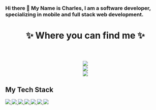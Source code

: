 ### Hi there 👋 My Name is Charles, I am a software developer, specializing in mobile and full stack web development.


<h1 align="center">
✨ Where you can find me ✨
  
  <p align="center">
  <br/>
  <a href="https://www.linkedin.com/in/charlesae/">
    <img src="https://img.shields.io/badge/LinkedIn-%230077B5.svg?&style=flat-square&logo=linkedin&logoColor=white">
  </a>


<br/>
  <a href="https://stackoverflow.com/users/4770528/charlesae">
    <img src="https://img.shields.io/badge/-Stackoverflow-FE7A16?style=for-the-badge&logo=stack-overflow&logoColor=white">
  </a>
  
  <br/>
  <a href="https://twitter.com/CharlesAE_Dev">
    <img src="https://img.shields.io/badge/Twitter-%231DA1F2.svg?style=for-the-badge&logo=Twitter&logoColor=white">  
  </a>
</p>
</h1>

## <strong>My Tech Stack</strong>

<a href="https://www.swift.org/">
<img src="https://img.shields.io/badge/swift-F54A2A?style=for-the-badge&logo=swift&logoColor=white"/>
</a>

<a href="https://www.tailwindcss.com/">
<img src="https://img.shields.io/badge/tailwindcss-%2338B2AC.svg?style=for-the-badge&logo=tailwind-css&logoColor=white"/>
</a>

<a href="https://nextjs.org/">
<img src="https://img.shields.io/badge/next.js-000000?style=for-the-badge&logo=nextdotjs&logoColor=white"/>
</a>

<a href="https://firebase.google.com/">
<img src="https://img.shields.io/badge/firebase-%23039BE5.svg?&style=for-the-badge&logo=firebase"/>
</a>

<a href="https://nodejs.org/en">
<img src="https://img.shields.io/badge/node.js-6DA55F?style=for-the-badge&logo=node.js&logoColor=white"/>
</a>

<a href="https://github.com">
<img src="https://img.shields.io/badge/github-%23121011.svg?&style=for-the-badge&logo=github&logoColor=white"/>
</a>

<a href="https://vitejs.dev/">
<img src="https://img.shields.io/badge/vite-%23646CFF.svg?style=for-the-badge&logo=vite&logoColor=white"/>
</a>


<!--
**CharlesAE/CharlesAE** is a ✨ _special_ ✨ repository because its `README.md` (this file) appears on your GitHub profile.

Here are some ideas to get you started:

- 🔭 I’m currently working on ...
- 🌱 I’m currently learning ...
- 👯 I’m looking to collaborate on ...
- 🤔 I’m looking for help with ...
- 💬 Ask me about ...
- 📫 How to reach me: ...
- 😄 Pronouns: ...
- ⚡ Fun fact: ...
-->
